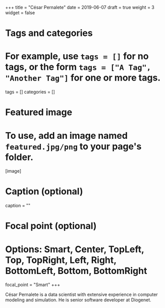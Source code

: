 +++
title = "César Pernalete"
date =  2019-06-07
draft = true
weight = 3
widget = false

# Tags and categories
# For example, use `tags = []` for no tags, or the form `tags = ["A Tag", "Another Tag"]` for one or more tags.
tags = []
categories = []

# Featured image
# To use, add an image named `featured.jpg/png` to your page's folder. 
[image]
  # Caption (optional)
  caption = ""

  # Focal point (optional)
  # Options: Smart, Center, TopLeft, Top, TopRight, Left, Right, BottomLeft, Bottom, BottomRight
  focal_point = "Smart"
+++

César Pernalete is a data scientist with extensive experience in computer modeling and simulation. He is senior software developer at Diogenet. 

